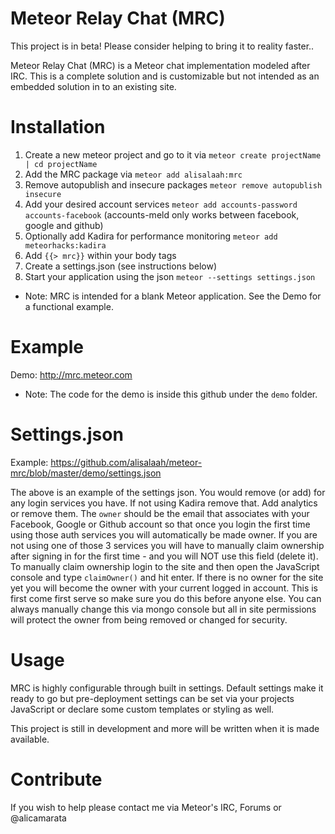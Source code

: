 # Meteor Relay Chat (MRC)

This project is in beta! Please consider helping to bring it to reality faster..

Meteor Relay Chat (MRC) is a Meteor chat implementation modeled after IRC.  This is a complete solution and is customizable but not intended as an embedded solution in to an existing site.

# Installation

1. Create a new meteor project and go to it via `meteor create projectName | cd projectName`
2. Add the MRC package via `meteor add alisalaah:mrc`
3. Remove autopublish and insecure packages `meteor remove autopublish insecure`
4. Add your desired account services `meteor add accounts-password accounts-facebook` (accounts-meld only works between facebook, google and github)
5. Optionally add Kadira for performance monitoring `meteor add meteorhacks:kadira`
6. Add `{{> mrc}}` within your body tags
7. Create a settings.json (see instructions below)
8. Start your application using the json `meteor --settings settings.json`

* Note: MRC is intended for a blank Meteor application.  See the Demo for a functional example.

# Example

Demo: http://mrc.meteor.com

* Note: The code for the demo is inside this github under the `demo` folder.

# Settings.json

Example: https://github.com/alisalaah/meteor-mrc/blob/master/demo/settings.json

The above is an example of the settings json.  You would remove (or add) for any login services you have.  If not using Kadira remove that.  Add analytics or remove them.  The `owner` should be the email that associates with your Facebook, Google or Github account so that once you login the first time using those auth services you will automatically be made owner.  If you are not using one of those 3 services you will have to manually claim ownership after signing in for the first time - and you will NOT use this field (delete it).  To manually claim ownership login to the site and then open the JavaScript console and type `claimOwner()` and hit enter.  If there is no owner for the site yet you will become the owner with your current logged in account.  This is first come first serve so make sure you do this before anyone else.  You can always manually change this via mongo console but all in site permissions will protect the owner from being removed or changed for security.

# Usage

MRC is highly configurable through built in settings.  Default settings make it ready to go but pre-deployment settings can be set via your projects JavaScript or declare some custom templates or styling as well.

This project is still in development and more will be written when it is made available.

# Contribute

If you wish to help please contact me via Meteor's IRC, Forums or @alicamarata